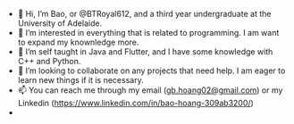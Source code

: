 - 👋 Hi, I’m Bao, or @BTRoyal612, and a thỉrd year undergraduate at the University of Adelaide.
- 👀 I’m interested in everything that is related to programming. I am want to expand my knownledge more.
- 🌱 I’m self taught in Java and Flutter, and I have some knowledge with C++ and Python.
- 💞️ I’m looking to collaborate on any projects that need help. I am eager to learn new things if it is necessary.
- 📫 You can reach me through my email (gb.hoang02@gmail.com) or my Linkedin (https://www.linkedin.com/in/bao-hoang-309ab3200/)
- 

<!---
BTRoyal612/BTRoyal612 is a ✨ special ✨ repository because its `README.md` (this file) appears on your GitHub profile.
You can click the Preview link to take a look at your changes.
--->

